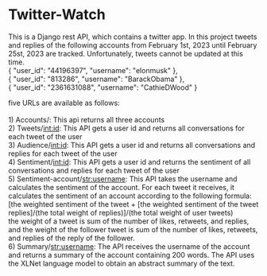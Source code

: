 # Twitter-Watch
This is a Django rest API, which contains a twitter app. In this project tweets and replies of the following accounts from February 1st, 2023  until February 25st, 2023  are tracked. Unfortunately, tweets cannot be updated at this time.  <br />
    {
        "user_id": "44196397",
        "username": "elonmusk"
    },
    <br />
    {
        "user_id": "813286",
        "username": "BarackObama"
    },
    <br />
    {
        "user_id": "2361631088",
        "username": "CathieDWood"
    }
    <br />

five URLs are available as follows: <br />
<t /><br />1)  Accounts/:
<t />This api returns all three accounts
<t /><br />2)  Tweets/<int:id>: 
<t />This API gets a user id and returns all conversations for each tweet of the user
<t /><br />3)  Audience/<int:id>: 
<t />This API gets a user id and returns all conversations and replies for each tweet of the user
<t /><br />4)  Sentiment/<int:id>: 
<t />This API gets a user id and returns the sentiment of all conversations and replies for each tweet of the user
<t /><br />5)  Sentiment-account/<str:username>: 
This API takes the username and calculates the sentiment of the account. For each tweet it receives, it calculates the sentiment of an account according to the following formula: <br/> [the weighted sentiment of the tweet + [the weighted sentiment of the tweet replies]/(the total weight of replies)]/(the total weight of user tweets) <br/>
the weight of a tweet is sum of the number of likes, retweets, and replies, and the weight of the follower tweet is sum of the number of likes, retweets, and replies of the reply of the follower.
<t /><br />6)  Summary/<str:username>: The API receives the username of the account and returns a summary of the account containing 200 words. The API uses the XLNet language model to obtain an abstract summary of the text.
